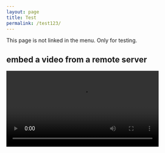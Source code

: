 ```yaml
---
layout: page
title: Test
permalink: /test123/
---
```


This page is not linked in the menu. Only for testing.

## embed a video from a remote server

<video width="400" controls>
  <source src="http://seb21.gienah.uberspace.de/zoom_0.mp4" type="video/mp4">
  Your browser does not support HTML video.
</video>
